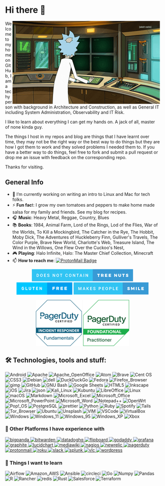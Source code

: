 # Hi there 👋

<img align="right" alt="GIF" src="https://github.com/darshan-jain/darshan-jain/blob/master/rick.gif" />

Welcome to my home on GitHub, I am a techy person with background in Architecture and Construction, as well as General IT including System Administration, Observability and IT Risk. 

I like to learn about everything I can get my hands on. A jack of all, master of none kinda guy.

The things I host in my repos and blog are things that I have learnt over time, they may not be the right way or the best way to do things but they are how I got them to work and they solved problems I needed them to. If you have a better way to do things, feel free to fork and submit a pull request or drop me an issue with feedback on the corresponding repo.

Thanks for visiting.

## General Info

- 🔭 I’m currently working on writing an intro to Linux and Mac for tech folks.
- ⚡ **Fun fac**t: I grow my own tomatoes and peppers to make home made salsa for my family and friends. See my blog for recipes.
- 🎧 **Music**: Heavy Metal, Reggae, Country, Blues
- 📚 **Books**: 1984, Animal Farm, Lord of the Rings, Lod of the Flies, War of the Worlds, To Kill a Mockingbird, The Catcher in the Rye, The Hobbit, Moby Dick, The Adventures of Huckleberry Finn, Gulliver's Travels, The Color Purple, Brave New World, Charlotte's Web, Treasure Island, The Wind in the Willows, One Flew Over the Cuckoo's Nest, 
- 🎮 **Playing**: Halo Infinite, Halo: The Master Chief Collection, Minecraft
- 📫 **How to reach me**: [![ProtonMail Badge](https://img.shields.io/badge/ProtonMail-8B89CC?style=flat&logo=protonmail&logoColor=white&link=mailto:silentglasses@proton.me)](mailto:silentglasses@proton.me)


<p align="center">
  <img src="https://raw.githubusercontent.com/SilentGlasses/SilentGlasses/fb463ea9476d5fa118deaed61b9a7466139b674f/images/does-not-contain-treenuts.svg" height="40"/>
  <img src="https://raw.githubusercontent.com/SilentGlasses/SilentGlasses/fb463ea9476d5fa118deaed61b9a7466139b674f/images/gluten-free.svg" height="40"/>
  <img src="https://raw.githubusercontent.com/SilentGlasses/SilentGlasses/fb463ea9476d5fa118deaed61b9a7466139b674f/images/makes-people-smile.svg" height="40"/>
</p>

<p align="center">
  <img src="https://raw.githubusercontent.com/SilentGlasses/SilentGlasses/main/images/PagerDutyIncidentResponder.png" alt="PagerDuty Incident Responder" width="150" height="150"/>
  <img src="https://raw.githubusercontent.com/SilentGlasses/SilentGlasses/main/images/PagerDutyFoundationalPractitioner.png" alt="PagerDuty Foundational Practitioner" width="150" height="150"/>
</p>

## 🛠 Technologies, tools and stuff:

![Android](https://img.shields.io/badge/Android-3DDC84?style=for-the-badge&logo=android&logoColor=white)
![Apache](https://img.shields.io/badge/Apache-D22128?style=for-the-badge&logo=Apache&logoColor=white)
![Apache_OpenOffice](https://img.shields.io/badge/Apache_OpenOffice-0E85CD?style=for-the-badge&logo=ApacheOpenOffice&logoColor=white)
![Atom](https://img.shields.io/badge/Atom-66595C?style=for-the-badge&logo=Atom&logoColor=white)
![Brave](https://img.shields.io/badge/Brave-FF1B2D?style=for-the-badge&logo=Brave&logoColor=white)
![Cent OS](https://img.shields.io/badge/Cent%20OS-262577?style=for-the-badge&logo=CentOS&logoColor=white)
![CSS3](https://img.shields.io/badge/CSS3-1572B6?style=for-the-badge&logo=css3&logoColor=white)
![Debian](https://img.shields.io/badge/Debian-A81D33?style=for-the-badge&logo=debian&logoColor=white)
![dell](https://img.shields.io/badge/dell%20laptop-007DB8?style=for-the-badge&logo=dell&logoColor=white)
![DuckDuckGo](https://img.shields.io/badge/DuckDuckGo-DE5833?style=for-the-badge&logo=DuckDuckGo&logoColor=white)
![Fedora](https://img.shields.io/badge/Fedora-294172?style=for-the-badge&logo=fedora&logoColor=white)
![Firefox_Browser](https://img.shields.io/badge/Firefox_Browser-FF7139?style=for-the-badge&logo=Firefox-Browser&logoColor=white)
![gimp](https://img.shields.io/badge/gimp-5C5543?style=for-the-badge&logo=gimp&logoColor=white)
![GitHub](https://img.shields.io/badge/GitHub%20Pages-222222?style=for-the-badge&logo=GitHub%20Pages&logoColor=white)
![GNU Bash](https://img.shields.io/badge/GNU%20Bash-4EAA25?style=for-the-badge&logo=GNU%20Bash&logoColor=white)
![Google Sheets](https://img.shields.io/badge/Google%20Sheets-34A853?style=for-the-badge&logo=google-sheets&logoColor=white)
![HTML5](https://img.shields.io/badge/HTML5-E34F26?style=for-the-badge&logo=html5&logoColor=white)
![Inkscape](https://img.shields.io/badge/Inkscape-000000?style=for-the-badge&logo=Inkscape&logoColor=white)
![iOS](https://img.shields.io/badge/iOS-000000?style=for-the-badge&logo=ios&logoColor=white)
![Jira](https://img.shields.io/badge/Jira-0052CC?style=for-the-badge&logo=Jira&logoColor=white)
![json](https://img.shields.io/badge/json-5E5C5C?style=for-the-badge&logo=json&logoColor=white)
![Kali_Linux](https://img.shields.io/badge/Kali_Linux-557C94?style=for-the-badge&logo=kali-linux&logoColor=white)
![Kubuntu](https://img.shields.io/badge/Kubuntu-0079C1?style=for-the-badge&logo=kubuntu&logoColor=white)
![LibreOffice](https://img.shields.io/badge/LibreOffice-18A303?style=for-the-badge&logo=LibreOffice&logoColor=white)
![Linux](https://img.shields.io/badge/Linux-FCC624?style=for-the-badge&logo=linux&logoColor=black)
![macOS](https://img.shields.io/badge/mac%20os-000000?style=for-the-badge&logo=apple&logoColor=white)
![Markdown](https://img.shields.io/badge/Markdown-000000?style=for-the-badge&logo=markdown&logoColor=white)
![Microsoft_Excel](https://img.shields.io/badge/Microsoft_Excel-217346?style=for-the-badge&logo=microsoft-excel&logoColor=white)
![Microsoft_Office](https://img.shields.io/badge/Microsoft_Office-D83B01?style=for-the-badge&logo=microsoft-office&logoColor=white)
![Microsoft_PowerPoint](https://img.shields.io/badge/Microsoft_PowerPoint-B7472A?style=for-the-badge&logo=microsoft-powerpoint&logoColor=white)
![Microsoft_Word](https://img.shields.io/badge/Microsoft_Word-2B579A?style=for-the-badge&logo=microsoft-word&logoColor=white)
![Notepad++](https://img.shields.io/badge/Notepad++-90E59A.svg?style=for-the-badge&logo=notepad%2B%2B&logoColor=black)
![OpenWrt](https://img.shields.io/badge/OpenWrt-00B5E2?style=for-the-badge&logo=OpenWrt&logoColor=white)
![Pop!_OS](https://img.shields.io/badge/Pop!_OS-48B9C7?style=for-the-badge&logo=Pop!_OS&logoColor=white)
![PostgreSQL](https://img.shields.io/badge/PostgreSQL-316192?style=for-the-badge&logo=postgresql&logoColor=white)
![prettier](https://img.shields.io/badge/prettier-1A2C34?style=for-the-badge&logo=prettier&logoColor=F7BA3E)
![Python](https://img.shields.io/badge/Python-FFD43B?style=for-the-badge&logo=python&logoColor=blue)
![Ruby](https://img.shields.io/badge/Ruby-CC342D?style=for-the-badge&logo=ruby&logoColor=white)
![Spotify](https://img.shields.io/badge/Spotify-1ED760?&style=for-the-badge&logo=spotify&logoColor=white)
![Tails](https://img.shields.io/badge/Tails%20-56347C?&style=for-the-badge&logo=tails&logoColor=white)
![Tor_Browser](https://img.shields.io/badge/Tor_Browser-7D4698?style=for-the-badge&logo=Tor-Browser&logoColor=white)
![Ubuntu](https://img.shields.io/badge/Ubuntu-E95420?style=for-the-badge&logo=ubuntu&logoColor=white)
![Unsplash](https://img.shields.io/badge/Unsplash-000000?style=for-the-badge&logo=Unsplash&logoColor=white)
![VIM](https://img.shields.io/badge/VIM-%2311AB00.svg?&style=for-the-badge&logo=vim&logoColor=white)
![VSCode](https://img.shields.io/badge/VSCode-0078D4?style=for-the-badge&logo=visual%20studio%20code&logoColor=white)
![VirtualBox](https://img.shields.io/badge/VirtualBox-21416b?style=for-the-badge&logo=VirtualBox&logoColor=white)
![Windows](https://img.shields.io/badge/Windows-0078D6?style=for-the-badge&logo=windows&logoColor=white)
![Windows_11](https://img.shields.io/badge/Windows_11-0078d4?style=for-the-badge&logo=windows-11&logoColor=white)
![Windows_95](https://img.shields.io/badge/Windows_95-008080?style=for-the-badge&logo=windows-95&logoColor=white)
![Windows_XP](https://img.shields.io/badge/Windows_XP-003399?style=for-the-badge&logo=windows-xp&logoColor=white)
![Xbox](https://img.shields.io/badge/Xbox-107C10?style=for-the-badge&logo=xbox&logoColor=white)

### 🧠 Other Platforms I have experience with

<p align="left">
  <a href="https://www.bigpanda.io" target="_blank" rel="noreferrer">
    <img src="https://www.vectorlogo.zone/logos/bigpandaio/bigpandaio-icon.svg" alt="bigpanda" width="40" height="40"/>
  </a>
  <a href="https://go.bitwarden.com" target="_blank" rel="noreferrer">
    <img src="https://www.vectorlogo.zone/logos/bitwarden/bitwarden-icon.svg" alt="bitwarden" width="40" height="40"/>
  </a>
  <a href="https://www.datadoghq.com/" target="_blank" rel="noreferrer">
    <img src="https://www.vectorlogo.zone/logos/datadoghq/datadoghq-icon.svg" alt="datadoghq" width="40" height="40"/>
  </a>
  <a href="https://flipboard.com/" target="_blank" rel="noreferrer">
    <img src="https://www.vectorlogo.zone/logos/flipboard/flipboard-icon.svg" alt="flipboard" width="40" height="40"/>
  </a>
  <a href="https://www.godaddy.com" target="_blank" rel="noreferrer">
    <img src="https://www.vectorlogo.zone/logos/godaddy/godaddy-icon.svg" alt="godaddy" width="40" height="40"/>
  </a>
  <a href="https://grafana.com/" target="_blank" rel="noreferrer">
    <img src="https://www.vectorlogo.zone/logos/grafana/grafana-icon.svg" alt="grafana" width="40" height="40"/>
  </a>
  <a href="https://graphiteapp.org/" target="_blank" rel="noreferrer">
    <img src="https://www.vectorlogo.zone/logos/graphiteapp/graphiteapp-icon.svg" alt="graphite" width="40" height="40"/>
  </a>
  <a href="https://www.lucidchart.com" target="_blank" rel="noreferrer">
    <img src="https://www.vectorlogo.zone/logos/lucidchart/lucidchart-icon.svg" alt="lucidchart" width="40" height="40"/>
  </a>
  <a href="https://www.mediawiki.org/wiki/MediaWiki" target="_blank" rel="noreferrer">
    <img src="https://www.vectorlogo.zone/logos/mediawiki/mediawiki-icon.svg" alt="mediawiki" width="40" height="40"/>
  </a>
  <a href="https://www.nagios.org/" target="_blank" rel="noreferrer">
    <img src="https://www.vectorlogo.zone/logos/nagios/nagios-icon.svg" alt="nagios" width="40" height="40"/>
  </a>
  <a href="https://newrelic.com/" target="_blank" rel="noreferrer">
    <img src="https://www.vectorlogo.zone/logos/newrelic/newrelic-icon.svg" alt="newrelic" width="40" height="40"/>
  </a>
  <a href="https://www.pagerduty.com/" target="_blank" rel="noreferrer">
    <img src="https://www.vectorlogo.zone/logos/pagerduty/pagerduty-icon.svg" alt="pagerduty" width="40" height="40"/>
  </a>
  <a href="https://proton.me/" target="_blank" rel="noreferrer">
    <img src="https://www.vectorlogo.zone/logos/protonmail/protonmail-icon.svg" alt="protonmail" width="40" height="40"/>
  </a>
  <a href="https://www.roku.com/" target="_blank" rel="noreferrer">
    <img src="https://www.vectorlogo.zone/logos/roku/roku-icon.svg" alt="roku" width="40" height="40"/>
  </a>
  <a href="https://slack.com/" target="_blank" rel="noreferrer">
    <img src="https://www.vectorlogo.zone/logos/slack/slack-icon.svg" alt="slack" width="40" height="40"/>
  </a>
  <a href="https://www.splunk.com/" target="_blank" rel="noreferrer">
    <img src="https://www.vectorlogo.zone/logos/splunk/splunk-icon.svg" alt="splunk" width="40" height="40"/>
  </a>
  <a href="https://www.videolan.org/" target="_blank" rel="noreferrer">
    <img src="https://www.vectorlogo.zone/logos/videolan_vlc/videolan_vlc-icon.svg" alt="vlc" width="40" height="40"/>
  </a>
  <a href="https://wordpress.org/" target="_blank" rel="noreferrer">
    <img src="https://www.vectorlogo.zone/logos/wordpress/wordpress-icon.svg" alt="wordpress" width="40" height="40"/>
  </a>
</p>

### 🌱 Things I want to learn

![Airflow](https://img.shields.io/badge/Airflow-017CEE?style=for-the-badge&logo=Apache%20Airflow&logoColor=white)
![Amazon_AWS](https://img.shields.io/badge/Amazon_AWS-FF9900?style=for-the-badge&logo=amazonaws&logoColor=white)
![Ansible](https://img.shields.io/badge/Ansible-000000?style=for-the-badge&logo=ansible&logoColor=white)
![circleci](https://img.shields.io/badge/circleci-343434?style=for-the-badge&logo=circleci&logoColor=white)
![Go](https://img.shields.io/badge/Go-00ADD8?style=for-the-badge&logo=go&logoColor=white)
![Numpy](https://img.shields.io/badge/Numpy-777BB4?style=for-the-badge&logo=numpy&logoColor=white)
![Pandas](https://img.shields.io/badge/Pandas-2C2D72?style=for-the-badge&logo=pandas&logoColor=white)
![R](https://img.shields.io/badge/R-276DC3?style=for-the-badge&logo=r&logoColor=white)
![Rancher](https://img.shields.io/badge/Rancher-0075A8?style=for-the-badge&logo=rancher&logoColor=white)
![redis](https://img.shields.io/badge/redis-%23DD0031.svg?&style=for-the-badge&logo=redis&logoColor=white)
![Rust](https://img.shields.io/badge/Rust-000000?style=for-the-badge&logo=rust&logoColor=white)
![Salesforce](https://img.shields.io/badge/Salesforce-00A1E0?style=for-the-badge&logo=Salesforce&logoColor=white)
![Terraform](https://img.shields.io/badge/Terraform-7B42BC?style=for-the-badge&logo=terraform&logoColor=white)
